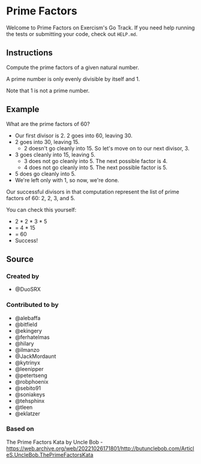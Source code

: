 # Prime Factors

Welcome to Prime Factors on Exercism's Go Track.
If you need help running the tests or submitting your code, check out `HELP.md`.

## Instructions

Compute the prime factors of a given natural number.

A prime number is only evenly divisible by itself and 1.

Note that 1 is not a prime number.

## Example

What are the prime factors of 60?

- Our first divisor is 2. 2 goes into 60, leaving 30.
- 2 goes into 30, leaving 15.
  - 2 doesn't go cleanly into 15. So let's move on to our next divisor, 3.
- 3 goes cleanly into 15, leaving 5.
  - 3 does not go cleanly into 5. The next possible factor is 4.
  - 4 does not go cleanly into 5. The next possible factor is 5.
- 5 does go cleanly into 5.
- We're left only with 1, so now, we're done.

Our successful divisors in that computation represent the list of prime
factors of 60: 2, 2, 3, and 5.

You can check this yourself:

- 2 \* 2 \* 3 * 5
- = 4 * 15
- = 60
- Success!

## Source

### Created by

- @DuoSRX

### Contributed to by

- @alebaffa
- @bitfield
- @ekingery
- @ferhatelmas
- @hilary
- @ilmanzo
- @JackMordaunt
- @kytrinyx
- @leenipper
- @petertseng
- @robphoenix
- @sebito91
- @soniakeys
- @tehsphinx
- @tleen
- @eklatzer

### Based on

The Prime Factors Kata by Uncle Bob - https://web.archive.org/web/20221026171801/http://butunclebob.com/ArticleS.UncleBob.ThePrimeFactorsKata